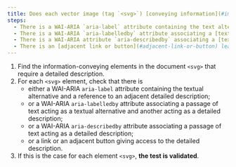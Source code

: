 ```yaml
---
title: Does each vector image (tag `<svg>`) [conveying information](#image-conveying-information), which requires a [detailed description](#detailed-description-image), meet one of these conditions?
steps:
  - There is a WAI-ARIA `aria-label` attribute containing the text alternative and a reference to an adjacent [detailed description](#detailed-description-image).
  - There is a WAI-ARIA `aria-labelledby` attribute associating a [text passage](#passage-of-text-linked-by-aria-labelledby-or-aria-describedby) acting as a text alternative and another acting as a [detailed description](#detailed-description-image).
  - There is a WAI-ARIA attribute `aria-describedby` associating a [text passage](#passage-of-text-linked-by-aria-labelledby-or-aria-describedby) acting as a [detailed description](#detailed-description-image).
  - There is an [adjacent link or button](#adjacent-link-or-button) leading to the [detailed description](#detailed-description-image).
---
```


1. Find the information-conveying elements in the document `<svg>` that require a detailed description.
2. For each `<svg>` element, check that there is
   - either a WAI-ARIA `aria-label` attribute containing the textual alternative and a reference to an adjacent detailed description;
   - or a WAI-ARIA `aria-labelledby` attribute associating a passage of text acting as a textual alternative and another acting as a detailed description;
   - or a WAI-ARIA `aria-describedby` attribute associating a passage of text acting as a detailed description;
   - or a link or an adjacent button giving access to the detailed description.
3. If this is the case for each element `<svg>`, **the test is validated**.
